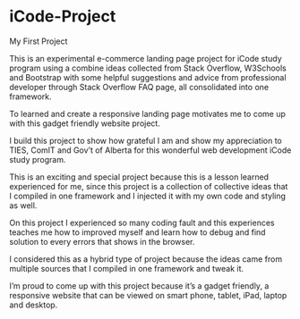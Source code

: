 # iCode-Project

My First Project

This is an experimental e-commerce landing page project for iCode study program using a combine ideas collected from Stack Overflow, W3Schools and Bootstrap with some helpful suggestions and advice from professional developer through Stack Overflow FAQ page, all consolidated into one framework. 

To learned and create a responsive landing page motivates me to come up with this gadget friendly website project.

I build this project to show how grateful I am and show my appreciation to TIES, ComIT and Gov’t of Alberta for this wonderful web development iCode study program.

This is an exciting and special project because this is a lesson learned experienced for me, since this project is a collection of collective ideas that I compiled in one framework and I injected it with my own code and styling as well. 

On this project I experienced so many coding fault and this experiences teaches me how to improved myself and learn how to debug and find solution to every errors that shows in the browser.

I considered this as a hybrid type of project because the ideas came from multiple sources that I compiled in one framework and tweak it.

I’m proud to come up with this project because it’s a gadget friendly, a responsive website that can be viewed on smart phone, tablet, iPad, laptop and desktop.
